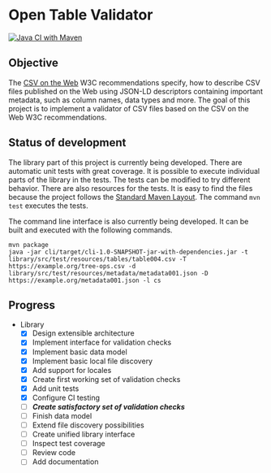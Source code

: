 # Open Table Validator

[![Java CI with Maven](https://github.com/JanJanda/otava/actions/workflows/maven.yml/badge.svg)](https://github.com/JanJanda/otava/actions/workflows/maven.yml)

## Objective

The [CSV on the Web](https://www.w3.org/TR/2016/NOTE-tabular-data-primer-20160225/) W3C recommendations specify, how to describe CSV files published on the Web using JSON-LD descriptors containing important metadata, such as column names, data types and more. The goal of this project is to implement a validator of CSV files based on the CSV on the Web W3C recommendations.

## Status of development

The library part of this project is currently being developed. There are automatic unit tests with great coverage. It is possible to execute individual parts of the library in the tests. The tests can be modified to try different behavior. There are also resources for the tests. It is easy to find the files because the project follows the [Standard Maven Layout](https://maven.apache.org/guides/introduction/introduction-to-the-standard-directory-layout.html). The command `mvn test` executes the tests.

The command line interface is also currently being developed. It can be built and executed with the following commands.

```
mvn package
java -jar cli/target/cli-1.0-SNAPSHOT-jar-with-dependencies.jar -t library/src/test/resources/tables/table004.csv -T https://example.org/tree-ops.csv -d library/src/test/resources/metadata/metadata001.json -D https://example.org/metadata001.json -l cs
```

## Progress

- Library
  - [x] Design extensible architecture
  - [x] Implement interface for validation checks
  - [x] Implement basic data model
  - [x] Implement basic local file discovery
  - [x] Add support for locales
  - [x] Create first working set of validation checks
  - [x] Add unit tests
  - [x] Configure CI testing
  - [ ] ***Create satisfactory set of validation checks***
  - [ ] Finish data model
  - [ ] Extend file discovery possibilities
  - [ ] Create unified library interface
  - [ ] Inspect test coverage
  - [ ] Review code
  - [ ] Add documentation
